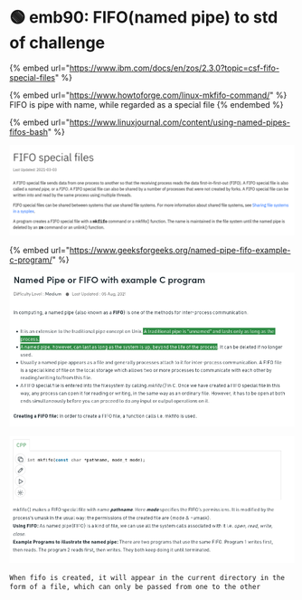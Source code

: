 # 🟢 emb90: FIFO(named pipe) to std of challenge

{% embed url="https://www.ibm.com/docs/en/zos/2.3.0?topic=csf-fifo-special-files" %}

{% embed url="https://www.howtoforge.com/linux-mkfifo-command/" %}
FIFO is pipe with name, while regarded as a special file
{% endembed %}

{% embed url="https://www.linuxjournal.com/content/using-named-pipes-fifos-bash" %}

![mkfifo command creates fifo special file, named pipe. ](<../../.gitbook/assets/image (165).png>)

{% embed url="https://www.geeksforgeeks.org/named-pipe-fifo-example-c-program/" %}

![Traditional pipe is ephemeral while named pipe lasts longer](<../../.gitbook/assets/image (217).png>)

![FIFO is special kind of file.](<../../.gitbook/assets/image (221).png>)

```
When fifo is created, it will appear in the current directory in the form of a file, which can only be passed from one to the other
```
